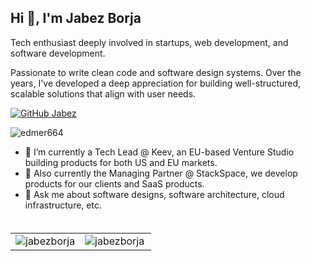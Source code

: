## Hi 👋, I'm Jabez Borja
Tech enthusiast deeply involved in startups, web development, and software development.

Passionate to write clean code and software design systems. Over the years, I've developed a deep appreciation for building well-structured, scalable solutions that align with user needs.

[![GitHub Jabez](https://img.shields.io/github/followers/jabezborja?label=follow&style=social)](https://github.com/jabezborja)
<p align="left"> <img src="https://komarev.com/ghpvc/?username=jabezborja&label=Profile%20views&color=0e75b6&style=flat" alt="edmer664" /> </p>

- 🔭 I’m currently a Tech Lead @ Keev, an EU-based Venture Studio building products for both US and EU markets.
- 🚀 Also currently the Managing Partner @ StackSpace, we develop products for our clients and SaaS products.
- 💬 Ask me about software designs, software architecture, cloud infrastructure, etc.
</br>
<table style="margin-top: 5px;">
  <tr>
    <td valign="top"><img align="center" src="https://github-readme-stats.vercel.app/api?username=jabezborja&show_icons=true" alt="jabezborja" /></td>
    <td valign="top"><img align="left" src="https://github-readme-stats.vercel.app/api/top-langs/?username=jabezborja&layout=compact&hide=html" alt="jabezborja" /></td>
  </tr>
</table>
</br>

